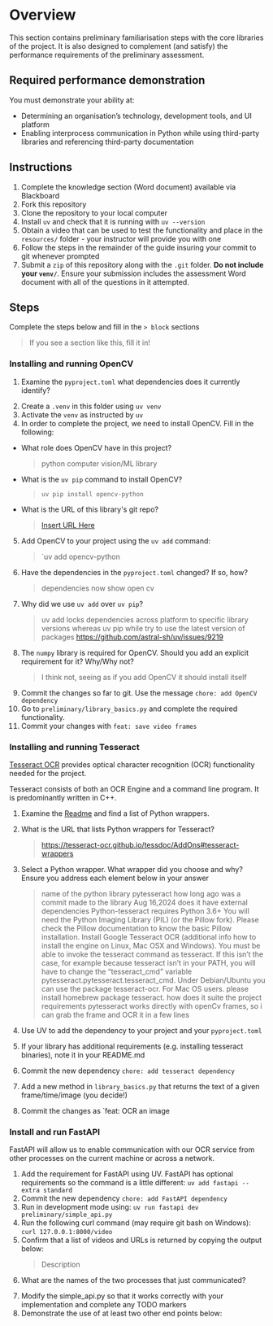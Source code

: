 # Overview

This section contains preliminary familiarisation steps with the core libraries of the project. It is also designed to complement (and satisfy) the performance requirements of the preliminary assessment.

## Required performance demonstration

You must demonstrate your ability at:

- Determining an organisation’s technology, development tools, and UI platform
- Enabling interprocess communication in Python while using third-party libraries and referencing third-party documentation

## Instructions

1. Complete the knowledge section (Word document) available via Blackboard
2. Fork this repository
3. Clone the repository to your local computer
4. Install `uv` and check that it is running with `uv --version`
5. Obtain a video that can be used to test the functionality and place in the `resources/` folder - your instructor will provide you with one
6. Follow the steps in the remainder of the guide insuring your commit to git whenever prompted
7. Submit a `zip` of this repository along with the `.git` folder. **Do not include your `venv/`**. Ensure your submission includes the assessment Word document with all of the questions in it attempted.

## Steps

Complete the steps below and fill in the `> block` sections

> If you see a section like this, fill it in!

### Installing and running OpenCV

1. Examine the `pyproject.toml` what dependencies does it currently identify?
   >
2. Create a `.venv` in this folder using `uv venv`
3. Activate the `venv` as instructed by `uv`
4. In order to complete the project, we need to install OpenCV. Fill in the following:

- What role does OpenCV have in this project?
  > python computer vision/ML library
- What is the `uv pip` command to install OpenCV?
  > `uv pip install opencv-python`
- What is the URL of this library's git repo?
  > [Insert URL Here](https://github.com/opencv/opencv)

5. Add OpenCV to your project using the `uv add` command:
   > `uv add opencv-python
6. Have the dependencies in the `pyproject.toml` changed? If so, how?
   > dependencies now show open cv
7. Why did we use `uv add` over `uv pip`?
   > uv add locks dependencies across platform to specific library versions whereas uv pip while try to use
   > the latest version of packages https://github.com/astral-sh/uv/issues/9219
8. The `numpy` library is required for OpenCV. Should you add an explicit requirement for it? Why/Why not?
   > I think not, seeing as if you add OpenCV it should install itself
9. Commit the changes so far to git. Use the message `chore: add OpenCV dependency`
10. Go to `preliminary/library_basics.py` and complete the required functionality.
11. Commit your changes with `feat: save video frames`

### Installing and running Tesseract

[Tesseract OCR](https://github.com/tesseract-ocr/tesseract) provides optical character recognition (OCR) functionality needed for the project.

Tesseract consists of both an OCR Engine and a command line program. It is predominantly written in C++.

1. Examine the [Readme](https://github.com/tesseract-ocr/tesseract?tab=readme-ov-file) and find a list of Python wrappers.

2. What is the URL that lists Python wrappers for Tesseract?

   > https://tesseract-ocr.github.io/tessdoc/AddOns#tesseract-wrappers

3. Select a Python wrapper. What wrapper did you choose and why? Ensure you address each element below in your answer

   > name of the python library
   > pytesseract
   > how long ago was a commit made to the library
   > Aug 16,2024
   > does it have external dependencies
   > Python-tesseract requires Python 3.6+
   > You will need the Python Imaging Library (PIL) (or the Pillow fork). Please check the Pillow documentation to know the basic Pillow installation.
   > Install Google Tesseract OCR (additional info how to install the engine on Linux, Mac OSX and Windows). You must be able to invoke the tesseract command as tesseract. If this isn’t the case, for example because tesseract isn’t in your PATH, you will have to change the “tesseract_cmd” variable pytesseract.pytesseract.tesseract_cmd. Under Debian/Ubuntu you can use the package tesseract-ocr. For Mac OS users. please install homebrew package tesseract.
   > how does it suite the project requirements
   > pytesseract works directly with openCv frames, so i can grab the frame and OCR it in a few lines

4. Use UV to add the dependency to your project and your `pyproject.toml`

5. If your library has additional requirements (e.g. installing tesseract binaries), note it in your README.md

6. Commit the new dependency `chore: add tesseract dependency`

7. Add a new method in `library_basics.py` that returns the text of a given frame/time/image (you decide!)

8. Commit the changes as `feat: OCR an image

### Install and run FastAPI

FastAPI will allow us to enable communication with our OCR service from other processes on the current machine or across a network.

1. Add the requirement for FastAPI using UV. FastAPI has optional requirements so the command is a little different:
   `uv add fastapi --extra standard`
2. Commit the new dependency `chore: add FastAPI dependency`
3. Run in development mode using:
   `uv run fastapi dev preliminary/simple_api.py`
4. Run the following curl command (may require git bash on Windows):
   `curl 127.0.0.1:8000/video`
5. Confirm that a list of videos and URLs is returned by copying the output below:
   > Description
6. What are the names of the two processes that just communicated?
   >
7. Modify the simple_api.py so that it works correctly with your implementation and complete any TODO markers
8. Demonstrate the use of at least two other end points below:
   >
